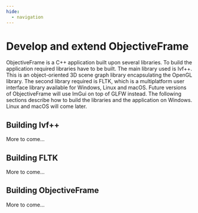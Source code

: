 ```yaml
---
hide:
  - navigation
---
```


# Develop and extend ObjectiveFrame

ObjectiveFrame is a C++ application built upon several libraries. To build the application required libraries have to be built. The main library used is Ivf++. This is an object-oriented 3D scene graph library encapsulating the OpenGL library. The second library required is FLTK, which is a multiplatform user interface library available for Windows, Linux and macOS. Future versions of ObjectiveFrame will use ImGui on top of GLFW instead. The following sections describe how to build the libraries and the application on Windows. Linux and macOS will come later.

## Building Ivf++

More to come...

## Building FLTK

More to come...

## Building ObjectiveFrame

More to come...